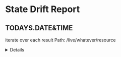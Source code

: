 # State Drift Report

## TODAYS.DATE&TIME

iterate over each result
Path: /live/whatever/resource
<details>
```
Print the contents of the output.log file.
It may already be wrapped in a code block, but if not... well,
wrap it in a code block :P 
```
[Link to job](https://github.com/wrapbook/cloud/actions/runs/...)
</details>

